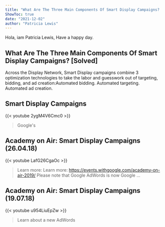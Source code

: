 ```yaml
---
title: "What Are The Three Main Components Of Smart Display Campaigns? [Solved]"
ShowToc: true 
date: "2021-12-02"
author: "Patricia Lewis" 
---
```


Hola, iam Patricia Lewis, Have a happy day.
## What Are The Three Main Components Of Smart Display Campaigns? [Solved]
Across the Display Network, Smart Display campaigns combine 3 optimization technologies to take the labor and guesswork out of targeting, bidding, and ad creation:Automated bidding. 
 Automated targeting. 
 Automated ad creation.

## Smart Display Campaigns
{{< youtube 2ygM4V6Cmc0 >}}
>Google's 

## Academy on Air: Smart Display Campaigns (26.04.18)
{{< youtube LafG26CgaOc >}}
>Learn more: Learn more: https://events.withgoogle.com/academy-on-air-2019/ Please note that Google AdWords is now Google ...

## Academy on Air: Smart Display Campaigns (19.07.18)
{{< youtube u954LiuEpZw >}}
>Learn about a new AdWords 

